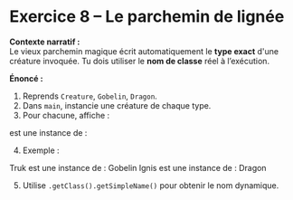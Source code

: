 # Exercice 8 – Le parchemin de lignée

**Contexte narratif :**  
Le vieux parchemin magique écrit automatiquement le **type exact** d'une créature invoquée. Tu dois utiliser le **nom de classe** réel à l’exécution.

**Énoncé :**  
1. Reprends `Creature`, `Gobelin`, `Dragon`.  
2. Dans `main`, instancie une créature de chaque type.  
3. Pour chacune, affiche :

<nom> est une instance de : <nom de la classe>

4. Exemple :

Truk est une instance de : Gobelin
Ignis est une instance de : Dragon

5. Utilise `.getClass().getSimpleName()` pour obtenir le nom dynamique.

